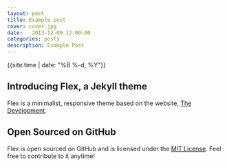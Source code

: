 ```yaml
---
layout: post
title: Example post
cover: cover.jpg
date:   2013-12-09 12:00:00
categories: posts
description: Example Post
---
```


{{site.time | date: "%B %-d, %Y"}}

## Introducing Flex, a Jekyll theme

Flex is a minimalist, responsive theme based on the website, [The Development](http://thedevelopment.co).

## Open Sourced on GitHub
Flex is open sourced on GitHub and is licensed under the [MIT License](http://opensource.org/licenses/MIT). Feel free to contribute to it anytime!
